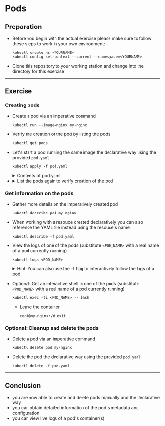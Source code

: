 # Pods

## Preparation

* Before you begin with the actual exercise please make sure to follow these steps to work in your own environment:

  ```shell
  kubectl create ns <YOURNAME>
  kubectl config set-context --current --namespace=<YOURNAME>
  ```

* Clone this repository to your working station and change into the directory for this exercise

---

## Exercise

### Creating pods

* Create a pod via an imperative command

  ```shell
  kubectl run --image=nginx my-nginx
  ```

* Verify the creation of the pod by listing the pods

  ```shell
  kubectl get pods
  ```

* Let's start a pod running the same image the declarative way using the provided `pod.yaml`

  ```shell
  kubectl apply -f pod.yaml
  ```

  <details><summary>Contents of pod.yaml</summary>

  ```yaml
  apiVersion: v1
  kind: Pod
  metadata:
    name: my-declarative-nginx
  spec:
    containers:
    - name: nginx
      image: nginx
  ```

  </details>

* <details><summary>List the pods again to verify creation of the pod</summary>

  ```shell
  kubectl get pods
  ```

  </details>

### Get information on the pods

* Gather more details on the imperatively created pod

  ```shell
  kubectl describe pod my-nginx
  ```

* When working with a resouce created declaratively you can also reference the YAML file instead using the resouce's name

  ```shell
  kubectl describe -f pod.yaml
  ```

* View the logs of one of the pods (substitute `<POD_NAME>` with a real name of a pod currently running)

  ```shell
  kubectl logs <POD_NAME>
  ```

  <details><summary>Hint: You can also use the -f flag to interactively follow the logs of a pod</summary>

  ```shell
  kubectl logs -f <POD_NAME>
  ```

  </details>

* Optional: Get an interactive shell in one of the pods (substitute `<POD_NAME>` with a real name of a pod currently running)

  ```shell
  kubectl exec -ti <POD_NAME> -- bash
  ```
  * Leave the container
  
    ```shell
    root@my-nginx:/# exit
    ```

### Optional: Cleanup and delete the pods

* Delete a pod via an imperative command

  ```shell
  kubectl delete pod my-nginx
  ```

* Delete the pod the declarative way using the provided `pod.yaml`

  ```shell
  kubectl delete -f pod.yaml
  ```

---

## Conclusion

* you are now able to create and delete pods manually and the declarative way
* you can obtain detailed information of the pod's metadata and configuration
* you can view live logs of a pod's container(s)
